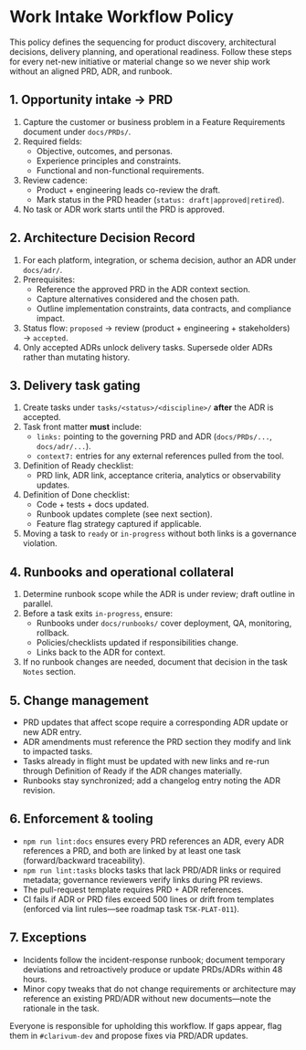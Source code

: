# Work Intake Workflow Policy

This policy defines the sequencing for product discovery, architectural decisions, delivery planning, and operational readiness. Follow these steps for every net-new initiative or material change so we never ship work without an aligned PRD, ADR, and runbook.

## 1. Opportunity intake → PRD

1. Capture the customer or business problem in a Feature Requirements document under `docs/PRDs/`.
2. Required fields:
   - Objective, outcomes, and personas.
   - Experience principles and constraints.
   - Functional and non-functional requirements.
3. Review cadence:
   - Product + engineering leads co-review the draft.
   - Mark status in the PRD header (`status: draft|approved|retired`).
4. No task or ADR work starts until the PRD is approved.

## 2. Architecture Decision Record

1. For each platform, integration, or schema decision, author an ADR under `docs/adr/`.
2. Prerequisites:
   - Reference the approved PRD in the ADR context section.
   - Capture alternatives considered and the chosen path.
   - Outline implementation constraints, data contracts, and compliance impact.
3. Status flow: `proposed` → review (product + engineering + stakeholders) → `accepted`.
4. Only accepted ADRs unlock delivery tasks. Supersede older ADRs rather than mutating history.

## 3. Delivery task gating

1. Create tasks under `tasks/<status>/<discipline>/` **after** the ADR is accepted.
2. Task front matter **must** include:
   - `links:` pointing to the governing PRD and ADR (`docs/PRDs/...`, `docs/adr/...`).
   - `context7:` entries for any external references pulled from the tool.
3. Definition of Ready checklist:
   - PRD link, ADR link, acceptance criteria, analytics or observability updates.
4. Definition of Done checklist:
   - Code + tests + docs updated.
   - Runbook updates complete (see next section).
   - Feature flag strategy captured if applicable.
5. Moving a task to `ready` or `in-progress` without both links is a governance violation.

## 4. Runbooks and operational collateral

1. Determine runbook scope while the ADR is under review; draft outline in parallel.
2. Before a task exits `in-progress`, ensure:
   - Runbooks under `docs/runbooks/` cover deployment, QA, monitoring, rollback.
   - Policies/checklists updated if responsibilities change.
   - Links back to the ADR for context.
3. If no runbook changes are needed, document that decision in the task `Notes` section.

## 5. Change management

- PRD updates that affect scope require a corresponding ADR update or new ADR entry.
- ADR amendments must reference the PRD section they modify and link to impacted tasks.
- Tasks already in flight must be updated with new links and re-run through Definition of Ready if the ADR changes materially.
- Runbooks stay synchronized; add a changelog entry noting the ADR revision.

## 6. Enforcement & tooling

- `npm run lint:docs` ensures every PRD references an ADR, every ADR references a PRD, and both are linked by at least one task (forward/backward traceability).
- `npm run lint:tasks` blocks tasks that lack PRD/ADR links or required metadata; governance reviewers verify links during PR reviews.
- The pull-request template requires PRD + ADR references.
- CI fails if ADR or PRD files exceed 500 lines or drift from templates (enforced via lint rules—see roadmap task `TSK-PLAT-011`).

## 7. Exceptions

- Incidents follow the incident-response runbook; document temporary deviations and retroactively produce or update PRDs/ADRs within 48 hours.
- Minor copy tweaks that do not change requirements or architecture may reference an existing PRD/ADR without new documents—note the rationale in the task.

Everyone is responsible for upholding this workflow. If gaps appear, flag them in `#clarivum-dev` and propose fixes via PRD/ADR updates.
